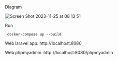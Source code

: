 Diagram

![Screen Shot 2023-11-25 at 08 13 51](https://github.com/pth113/docker_laravel_mysql_proxy/assets/7723612/f307b17e-e3b0-44d8-98a5-5e8cff6de3a9)

Run
```
 docker-compose up --build
```

Web laravel app: http://localhost:8080

Web phpmyadmin: http://localhost:8080/phpmyadmin
